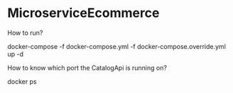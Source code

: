 # MicroserviceEcommerce

How to run?

docker-compose -f docker-compose.yml -f docker-compose.override.yml up -d 

How to know which port the CatalogApi is running on?

docker ps